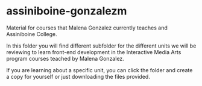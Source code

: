 # assiniboine-gonzalezm
Material for courses that Malena Gonzalez currently teaches and Assiniboine College.

In this folder you will find different subfolder for the different units we will be reviewing to learn front-end development in the Interactive Media Arts program courses teached by Malena Gonzalez.

If you are learning about a specific unit, you can click the folder and create a copy for yourself or just downloading the files provided.
